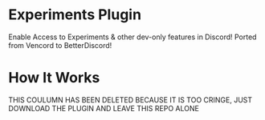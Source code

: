 # Experiments Plugin
Enable Access to Experiments &amp; other dev-only features in Discord! Ported from Vencord to BetterDiscord!

# How It Works

THIS COULUMN HAS BEEN DELETED BECAUSE IT IS TOO CRINGE, JUST DOWNLOAD THE PLUGIN AND LEAVE THIS REPO ALONE
